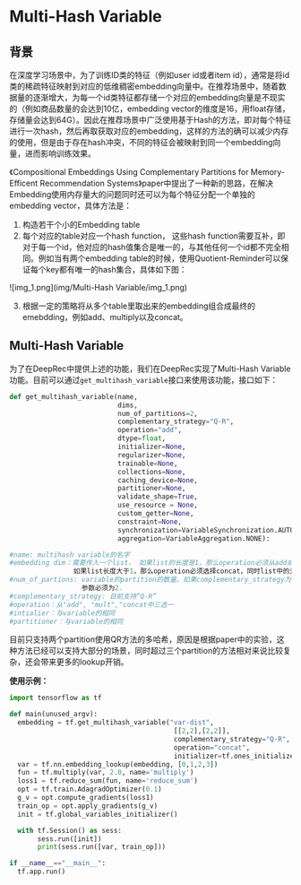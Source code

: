 # Multi-Hash Variable
## 背景
在深度学习场景中，为了训练ID类的特征（例如user id或者item id），通常是将id类的稀疏特征映射到对应的低维稠密embedding向量中。在推荐场景中，随着数据量的逐渐增大，为每一个id类特征都存储一个对应的embedding向量是不现实的（例如商品数量的会达到10亿，embedding vector的维度是16，用float存储，存储量会达到64G）。因此在推荐场景中广泛使用基于Hash的方法，即对每个特征进行一次hash，然后再取获取对应的embedding，这样的方法的确可以减少内存的使用，但是由于存在hash冲突，不同的特征会被映射到同一个embedding向量，进而影响训练效果。
​

《Compositional Embeddings Using Complementary Partitions for Memory-Efficent Recommendation Systems》paper中提出了一种新的思路，在解决Embedding使用内存量大的问题同时还可以为每个特征分配一个单独的embedding vector，具体方法是：

1. 构造若干个小的Embedding table
1. 每个对应的table对应一个hash function， 这些hash function需要互补，即对于每一个id，他对应的hash值集合是唯一的，与其他任何一个id都不完全相同。例如当有两个embedding table的时候，使用Quotient-Reminder可以保证每个key都有唯一的hash集合，具体如下图：

![img_1.png](img/Multi-Hash Variable/img_1.png)

3. 根据一定的策略将从多个table里取出来的embedding组合成最终的emebdding，例如add、multiply以及concat。
## Multi-Hash Variable
为了在DeepRec中提供上述的功能，我们在DeepRec实现了Multi-Hash Variable功能。目前可以通过`get_multihash_variable`接口来使用该功能，接口如下：
```python
def get_multihash_variable(name,
                           dims,
                           num_of_partitions=2,
                           complementary_strategy="Q-R",
                           operation="add",
                           dtype=float,
                           initializer=None,
                           regularizer=None,
                           trainable=None,
                           collections=None,
                           caching_device=None,
                           partitioner=None,
                           validate_shape=True,
                           use_resource = None,
                           custom_getter=None,
                           constraint=None,
                           synchronization=VariableSynchronization.AUTO,
                           aggregation=VariableAggregation.NONE):

#name: multihash variable的名字
#embedding dim：需要传入一个list， 如果list的长度是1，那么operation必须从add或mult中选择；
                如果list长度大于1，那么operation必须选择concat，同时list中的元素加起来长度要等于embedding_dim
#num_of_partions: variable的partition的数量。如果complementary_strategy为“Q-R”, 那么该
                  参数必须为2.
#complementary_strategy: 目前支持“Q-R”
#operation：从"add", "mult","concat中三选一
#intialier：与variable的相同
#partitioner：与variable的相同
```
目前只支持两个partition使用QR方法的多哈希，原因是根据paper中的实验，这种方法已经可以支持大部分的场景，同时超过三个partition的方法相对来说比较复杂，还会带来更多的lookup开销。
​

**使用示例：**
```python
import tensorflow as tf

def main(unused_argv):
  embedding = tf.get_multihash_variable("var-dist",
                                         [[2,2],[2,2]],
                                         complementary_strategy="Q-R",
                                         operation="concat",
                                         initializer=tf.ones_initializer)
  var = tf.nn.embedding_lookup(embedding, [0,1,2,3])
  fun = tf.multiply(var, 2.0, name='multiply')
  loss1 = tf.reduce_sum(fun, name='reduce_sum')
  opt = tf.train.AdagradOptimizer(0.1)
  g_v = opt.compute_gradients(loss1)
  train_op = opt.apply_gradients(g_v)
  init = tf.global_variables_initializer()

  with tf.Session() as sess:
       sess.run([init])
       print(sess.run([var, train_op]))

if __name__=="__main__":
  tf.app.run()
```
